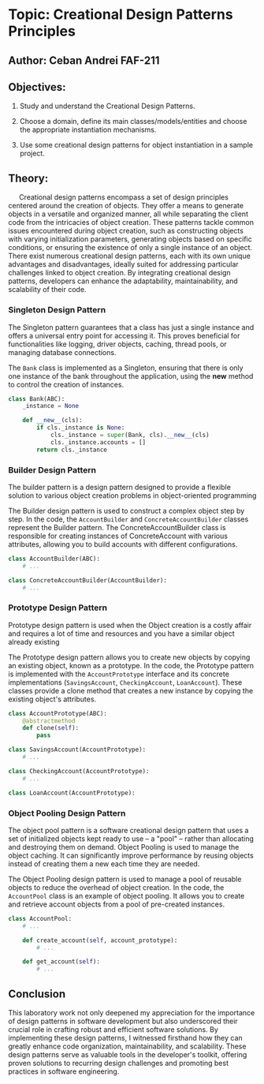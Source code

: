 # Topic: Creational Design Patterns Principles

## Author: Ceban Andrei FAF-211

## Objectives:

1. Study and understand the Creational Design Patterns.

2. Choose a domain, define its main classes/models/entities and choose the appropriate instantiation mechanisms.

3. Use some creational design patterns for object instantiation in a sample project.

## Theory:

&ensp; &ensp; Creational design patterns encompass a set of design principles centered around the creation of objects. They offer a means to generate objects in a versatile and organized manner, all while separating the client code from the intricacies of object creation. These patterns tackle common issues encountered during object creation, such as constructing objects with varying initialization parameters, generating objects based on specific conditions, or ensuring the existence of only a single instance of an object. There exist numerous creational design patterns, each with its own unique advantages and disadvantages, ideally suited for addressing particular challenges linked to object creation. By integrating creational design patterns, developers can enhance the adaptability, maintainability, and scalability of their code.


### Singleton Design Pattern

The Singleton pattern guarantees that a class has just a single instance and offers a universal entry point for accessing it. This proves beneficial for functionalities like logging, driver objects, caching, thread pools, or managing database connections.

The `Bank` class is implemented as a Singleton, ensuring that there is only one instance of the bank throughout the application, using the __new__ method to control the creation of instances.

```python
class Bank(ABC):
    _instance = None

    def __new__(cls):
        if cls._instance is None:
            cls._instance = super(Bank, cls).__new__(cls)
            cls._instance.accounts = []
        return cls._instance
```

### Builder Design Pattern

The builder pattern is a design pattern designed to provide a flexible solution to various object creation problems in object-oriented programming

The Builder design pattern is used to construct a complex object step by step. In the code, the `AccountBuilder` and `ConcreteAccountBuilder` classes represent the Builder pattern. The ConcreteAccountBuilder class is responsible for creating instances of ConcreteAccount with various attributes, allowing you to build accounts with different configurations.

```python
class AccountBuilder(ABC):
    # ...

class ConcreteAccountBuilder(AccountBuilder):
    # ...
```

### Prototype Design Pattern

Prototype design pattern is used when the Object creation is a costly affair and requires a lot of time and resources and you have a similar object already existing

The Prototype design pattern allows you to create new objects by copying an existing object, known as a prototype. In the code, the Prototype pattern is implemented with the `AccountPrototype` interface and its concrete implementations (`SavingsAccount`, `CheckingAccount`, `LoanAccount`). These classes provide a clone method that creates a new instance by copying the existing object's attributes.

```python
class AccountPrototype(ABC):
    @abstractmethod
    def clone(self):
        pass

class SavingsAccount(AccountPrototype):
    # ...

class CheckingAccount(AccountPrototype):
    # ...

class LoanAccount(AccountPrototype):
```

### Object Pooling Design Pattern

The object pool pattern is a software creational design pattern that uses a set of initialized objects kept ready to use – a "pool" – rather than allocating and destroying them on demand. 
Object Pooling is used to manage the object caching. It can significantly improve performance by reusing objects instead of creating them a new each time they are needed.

The Object Pooling design pattern is used to manage a pool of reusable objects to reduce the overhead of object creation. In the code, the `AccountPool` class is an example of object pooling. It allows you to create and retrieve account objects from a pool of pre-created instances.

```python
class AccountPool:
    # ...

    def create_account(self, account_prototype):
        # ...

    def get_account(self):
        # ...
```

## Conclusion

This laboratory work not only deepened my appreciation for the importance of design patterns in software development but also underscored their crucial role in crafting robust and efficient software solutions. By implementing these design patterns, I witnessed firsthand how they can greatly enhance code organization, maintainability, and scalability. These design patterns serve as valuable tools in the developer's toolkit, offering proven solutions to recurring design challenges and promoting best practices in software engineering.
